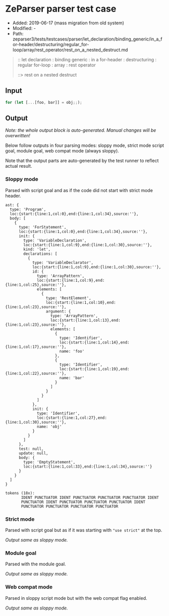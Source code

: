 # ZeParser parser test case

- Added: 2019-06-17 (mass migration from old system)
- Modified: -
- Path: zeparser3/tests/testcases/parser/let_declaration/binding_generic/in_a_for-header/destructuring/regular_for-loop/array/rest_operator/rest_on_a_nested_destruct.md

> :: let declaration : binding generic : in a for-header : destructuring : regular for-loop : array : rest operator
>
> ::> rest on a nested destruct

## Input

`````js
for (let [...[foo, bar]] = obj;;);
`````

## Output

_Note: the whole output block is auto-generated. Manual changes will be overwritten!_

Below follow outputs in four parsing modes: sloppy mode, strict mode script goal, module goal, web compat mode (always sloppy).

Note that the output parts are auto-generated by the test runner to reflect actual result.

### Sloppy mode

Parsed with script goal and as if the code did not start with strict mode header.

`````
ast: {
  type: 'Program',
  loc:{start:{line:1,col:0},end:{line:1,col:34},source:''},
  body: [
    {
      type: 'ForStatement',
      loc:{start:{line:1,col:0},end:{line:1,col:34},source:''},
      init: {
        type: 'VariableDeclaration',
        loc:{start:{line:1,col:9},end:{line:1,col:30},source:''},
        kind: 'let',
        declarations: [
          {
            type: 'VariableDeclarator',
            loc:{start:{line:1,col:9},end:{line:1,col:30},source:''},
            id: {
              type: 'ArrayPattern',
              loc:{start:{line:1,col:9},end:{line:1,col:25},source:''},
              elements: [
                {
                  type: 'RestElement',
                  loc:{start:{line:1,col:10},end:{line:1,col:23},source:''},
                  argument: {
                    type: 'ArrayPattern',
                    loc:{start:{line:1,col:13},end:{line:1,col:23},source:''},
                    elements: [
                      {
                        type: 'Identifier',
                        loc:{start:{line:1,col:14},end:{line:1,col:17},source:''},
                        name: 'foo'
                      },
                      {
                        type: 'Identifier',
                        loc:{start:{line:1,col:19},end:{line:1,col:22},source:''},
                        name: 'bar'
                      }
                    ]
                  }
                }
              ]
            },
            init: {
              type: 'Identifier',
              loc:{start:{line:1,col:27},end:{line:1,col:30},source:''},
              name: 'obj'
            }
          }
        ]
      },
      test: null,
      update: null,
      body: {
        type: 'EmptyStatement',
        loc:{start:{line:1,col:33},end:{line:1,col:34},source:''}
      }
    }
  ]
}

tokens (18x):
       IDENT PUNCTUATOR IDENT PUNCTUATOR PUNCTUATOR PUNCTUATOR IDENT
       PUNCTUATOR IDENT PUNCTUATOR PUNCTUATOR PUNCTUATOR IDENT
       PUNCTUATOR PUNCTUATOR PUNCTUATOR PUNCTUATOR
`````

### Strict mode

Parsed with script goal but as if it was starting with `"use strict"` at the top.

_Output same as sloppy mode._

### Module goal

Parsed with the module goal.

_Output same as sloppy mode._

### Web compat mode

Parsed in sloppy script mode but with the web compat flag enabled.

_Output same as sloppy mode._

